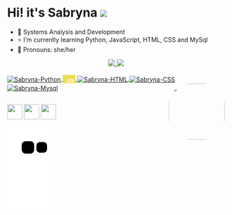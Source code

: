 
<h1>Hi! it's Sabryna <img src="https://c.tenor.com/SNL9_xhZl9oAAAAi/waving-hand-joypixels.gif" width="30px"></h1>

- 🌙 Systems Analysis and Development 
- ⭐ I’m currently learning Python, JavaScript, HTML, CSS and MySql
- 🌠 Pronouns: she/her

<div align="center">
  <a href="https://github.com/SabrynaRodrigues">
  <img height="110em" src="https://github-readme-stats.vercel.app/api?username=SabrynaRodrigues&show_icons=true&theme=nord&include_all_commits=true&count_private=true"/>
  <img height="100em" src="https://github-readme-stats.vercel.app/api/top-langs/?username=SabrynaRodrigues&layout=compact&langs_count=7&theme=nord"/>
  </div>
  <div style="display: inline_block"><br>
    <img align="center" alt="Sabryna-Python" height="30" width="30" src="https://cdn-icons-png.flaticon.com/512/5968/5968350.png">
  <img align="center" alt="Sabryna-Js" height="20" width="30" src="https://raw.githubusercontent.com/devicons/devicon/master/icons/javascript/javascript-plain.svg">
  <img align="center" alt="Sabryna-HTML" height="30" width="30" src="https://cdn-icons-png.flaticon.com/512/524/524545.png">
   <img align="center" alt="Sabryna-CSS" height="30" width="30" src="https://cdn-icons-png.flaticon.com/512/524/524554.png">
    <img align="center" alt="Sabryna-Mysql" height="30" width="30" src="https://cdn-icons-png.flaticon.com/512/5968/5968313.png">
    <img align="right" src="https://i.pinimg.com/originals/a9/94/77/a99477ceacc3ac8d2990eb40b8bdd91f.gif" width="130" height="130" style="border-radius:50px" />
</div>
 
  ##
  
  <div> 
  <a href="https://instagram.com/sahyrodri" target="_blank"><img src="https://cdn-icons.flaticon.com/png/512/3670/premium/3670125.png?token=exp=1652651320~hmac=28404b29716ea19cf26b21de8b6bd787" height="35px" width="35px" target="_blank"></a>
     <a href = "mailto:sabrynarodrigues1804@gmail.com"><img src="https://cdn-icons-png.flaticon.com/512/185/185963.png" target="_blank" height="35px" width="35px"></a>
    <a href ="https://www.linkedin.com/in/sabrynarodrigues/"><img src="https://cdn-icons.flaticon.com/png/512/1377/premium/1377213.png?token=exp=1652651414~hmac=170eb187972aa028853297be2a266223" target="blank" height="35px" width="35px"></a>
 
 
  ![Snake animation](https://github.com/SabrynaRodrigues/SabrynaRodrigues/blob/output/github-contribution-grid-snake.svg)
  </div>
    
